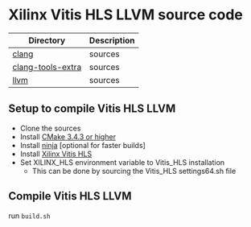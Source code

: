 # Xilinx Vitis HLS LLVM source code

Directory            | Description      
---------------------|------------------
[clang](clang) | sources
[clang-tools-extra](clang-tools-extra) | sources
[llvm](llvm) | sources


## Setup to compile Vitis HLS LLVM
- Clone the sources
- Install [CMake 3.4.3 or higher](https://cmake.org/download/)
- Install [ninja](https://ninja-build.org/) [optional for faster builds]
- Install [Xilinx Vitis HLS](https://www.xilinx.com/support/download/index.html/content/xilinx/en/downloadNav/vitis/2020-2.html)
- Set XILINX_HLS environment variable to Vitis_HLS installation
    - This can be done by sourcing the Vitis_HLS settings64.sh file

## Compile Vitis HLS LLVM
run `build.sh`
